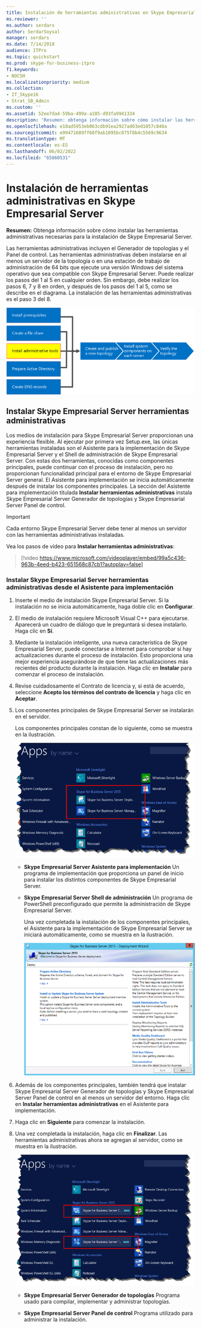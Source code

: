 ```yaml
---
title: Instalación de herramientas administrativas en Skype Empresarial Server
ms.reviewer: ''
ms.author: serdars
author: SerdarSoysal
manager: serdars
ms.date: 7/14/2018
audience: ITPro
ms.topic: quickstart
ms.prod: skype-for-business-itpro
f1.keywords:
- NOCSH
ms.localizationpriority: medium
ms.collection:
- IT_Skype16
- Strat_SB_Admin
ms.custom: ''
ms.assetid: 52ee7da4-59ba-499a-a105-d93fa9941334
description: 'Resumen: obtenga información sobre cómo instalar las herramientas administrativas necesarias para la instalación de Skype Empresarial Server.'
ms.openlocfilehash: e18ad5953eb063cdb91ea2927ad03ed1057c840a
ms.sourcegitcommit: e99471689ff60f9ab1095bc075f8b4c5569c9634
ms.translationtype: MT
ms.contentlocale: es-ES
ms.lasthandoff: 06/02/2022
ms.locfileid: "65860531"
---
```

# <a name="install-administrative-tools-in-skype-for-business-server"></a>Instalación de herramientas administrativas en Skype Empresarial Server
 
**Resumen:** Obtenga información sobre cómo instalar las herramientas administrativas necesarias para la instalación de Skype Empresarial Server.
  
Las herramientas administrativas incluyen el Generador de topologías y el Panel de control. Las herramientas administrativas deben instalarse en al menos un servidor de la topología o en una estación de trabajo de administración de 64 bits que ejecute una versión Windows del sistema operativo que sea compatible con Skype Empresarial Server. Puede realizar los pasos del 1 al 5 en cualquier orden. Sin embargo, debe realizar los pasos 6, 7 y 8 en orden, y después de los pasos del 1 al 5, como se describe en el diagrama. La instalación de las herramientas administrativas es el paso 3 del 8.
  
![Diagrama de información general.](../../media/d856afe8-4758-432f-bc45-e1956016419a.png)
  
## <a name="install-skype-for-business-server-administrative-tools"></a>Instalar Skype Empresarial Server herramientas administrativas

Los medios de instalación para Skype Empresarial Server proporcionan una experiencia flexible. Al ejecutar por primera vez Setup.exe, las únicas herramientas instaladas son el Asistente para la implementación de Skype Empresarial Server y el Shell de administración de Skype Empresarial Server. Con estas dos herramientas, conocidas como componentes principales, puede continuar con el proceso de instalación, pero no proporcionan funcionalidad principal para el entorno de Skype Empresarial Server general. El Asistente para implementación se inicia automáticamente después de instalar los componentes principales. La sección del Asistente para implementación titulada **Instalar herramientas administrativas** instala Skype Empresarial Server Generador de topologías y Skype Empresarial Server Panel de control.
  
> [!IMPORTANT]
> Cada entorno Skype Empresarial Server debe tener al menos un servidor con las herramientas administrativas instaladas. 
  
Vea los pasos de vídeo para **Instalar herramientas administrativas**:
  
> [!video https://www.microsoft.com/videoplayer/embed/99a5c436-963b-4eed-b423-651568c87cb1?autoplay=false]
  
### <a name="install-skype-for-business-server-administrative-tools-from-the-deployment-wizard"></a>Instalar Skype Empresarial Server herramientas administrativas desde el Asistente para implementación

1. Inserte el medio de instalación Skype Empresarial Server. Si la instalación no se inicia automáticamente, haga doble clic en **Configurar**.
    
2. El medio de instalación requiere Microsoft Visual C++ para ejecutarse. Aparecerá un cuadro de diálogo que le preguntará si desea instalarlo. Haga clic en **Sí**.
    
3. Mediante la instalación inteligente, una nueva característica de Skype Empresarial Server, puede conectarse a Internet para comprobar si hay actualizaciones durante el proceso de instalación. Esto proporciona una mejor experiencia asegurándose de que tiene las actualizaciones más recientes del producto durante la instalación. Haga clic en **Instalar** para comenzar el proceso de instalación.
    
4. Revise cuidadosamente el Contrato de licencia y, si está de acuerdo, seleccione **Acepto los términos del contrato de licencia** y haga clic en **Aceptar**.
    
5. Los componentes principales de Skype Empresarial Server se instalarán en el servidor. 
    
    Los componentes principales constan de lo siguiente, como se muestra en la ilustración.
    
    ![Pantalla Componentes principales en aplicaciones.](../../media/0da1d983-4c4b-4b23-a196-c3bdba4857c6.png)
  
   - **Skype Empresarial Server Asistente para implementación** Un programa de implementación que proporciona un panel de inicio para instalar los distintos componentes de Skype Empresarial Server.
    
   - **Skype Empresarial Server Shell de administración** Un programa de PowerShell preconfigurado que permite la administración de Skype Empresarial Server.
    
     Una vez completada la instalación de los componentes principales, el Asistente para la implementación de Skype Empresarial Server se iniciará automáticamente, como se muestra en la ilustración. 
    
     ![Asistente para la implementación de Skype Empresarial Server.](../../media/310c3437-83f9-48fa-a1e1-9fd09009fe31.png)
  
6. Además de los componentes principales, también tendrá que instalar Skype Empresarial Server Generador de topologías y Skype Empresarial Server Panel de control en al menos un servidor del entorno. Haga clic en **Instalar herramientas administrativas** en el Asistente para implementación.
    
7. Haga clic en **Siguiente** para comenzar la instalación.
    
8. Una vez completada la instalación, haga clic en **Finalizar**. Las herramientas administrativas ahora se agregan al servidor, como se muestra en la ilustración.
    
    ![Skype Empresarial Server Herramientas administrativas.](../../media/760873dd-9c87-4efb-bf98-7162d876fd18.png)
  
   - **Skype Empresarial Server Generador de topologías** Programa usado para compilar, implementar y administrar topologías.
    
   - **Skype Empresarial Server Panel de control** Programa utilizado para administrar la instalación.
    

